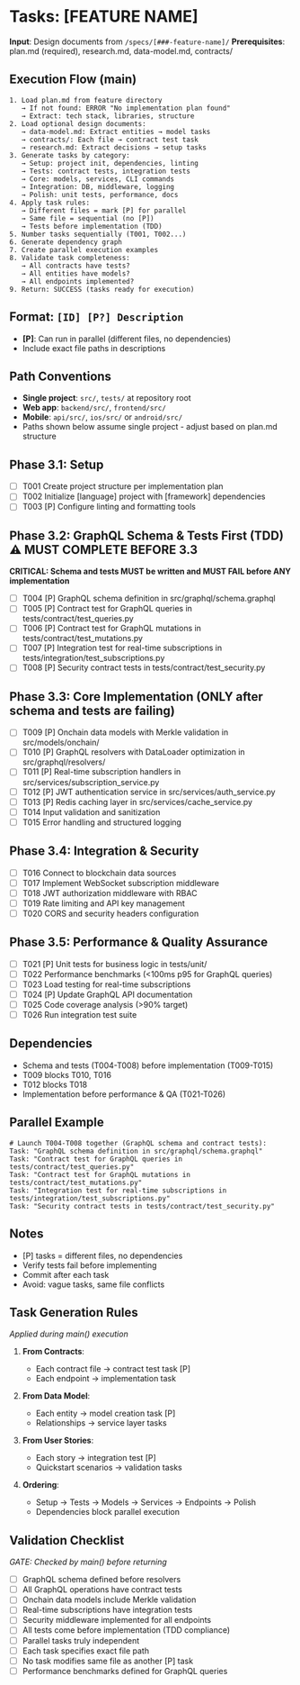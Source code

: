 # Tasks: [FEATURE NAME]

**Input**: Design documents from `/specs/[###-feature-name]/`
**Prerequisites**: plan.md (required), research.md, data-model.md, contracts/

## Execution Flow (main)
```
1. Load plan.md from feature directory
   → If not found: ERROR "No implementation plan found"
   → Extract: tech stack, libraries, structure
2. Load optional design documents:
   → data-model.md: Extract entities → model tasks
   → contracts/: Each file → contract test task
   → research.md: Extract decisions → setup tasks
3. Generate tasks by category:
   → Setup: project init, dependencies, linting
   → Tests: contract tests, integration tests
   → Core: models, services, CLI commands
   → Integration: DB, middleware, logging
   → Polish: unit tests, performance, docs
4. Apply task rules:
   → Different files = mark [P] for parallel
   → Same file = sequential (no [P])
   → Tests before implementation (TDD)
5. Number tasks sequentially (T001, T002...)
6. Generate dependency graph
7. Create parallel execution examples
8. Validate task completeness:
   → All contracts have tests?
   → All entities have models?
   → All endpoints implemented?
9. Return: SUCCESS (tasks ready for execution)
```

## Format: `[ID] [P?] Description`
- **[P]**: Can run in parallel (different files, no dependencies)
- Include exact file paths in descriptions

## Path Conventions
- **Single project**: `src/`, `tests/` at repository root
- **Web app**: `backend/src/`, `frontend/src/`
- **Mobile**: `api/src/`, `ios/src/` or `android/src/`
- Paths shown below assume single project - adjust based on plan.md structure

## Phase 3.1: Setup
- [ ] T001 Create project structure per implementation plan
- [ ] T002 Initialize [language] project with [framework] dependencies
- [ ] T003 [P] Configure linting and formatting tools

## Phase 3.2: GraphQL Schema & Tests First (TDD) ⚠️ MUST COMPLETE BEFORE 3.3
**CRITICAL: Schema and tests MUST be written and MUST FAIL before ANY implementation**
- [ ] T004 [P] GraphQL schema definition in src/graphql/schema.graphql
- [ ] T005 [P] Contract test for GraphQL queries in tests/contract/test_queries.py
- [ ] T006 [P] Contract test for GraphQL mutations in tests/contract/test_mutations.py
- [ ] T007 [P] Integration test for real-time subscriptions in tests/integration/test_subscriptions.py
- [ ] T008 [P] Security contract tests in tests/contract/test_security.py

## Phase 3.3: Core Implementation (ONLY after schema and tests are failing)
- [ ] T009 [P] Onchain data models with Merkle validation in src/models/onchain/
- [ ] T010 [P] GraphQL resolvers with DataLoader optimization in src/graphql/resolvers/
- [ ] T011 [P] Real-time subscription handlers in src/services/subscription_service.py
- [ ] T012 [P] JWT authentication service in src/services/auth_service.py
- [ ] T013 [P] Redis caching layer in src/services/cache_service.py
- [ ] T014 Input validation and sanitization
- [ ] T015 Error handling and structured logging

## Phase 3.4: Integration & Security
- [ ] T016 Connect to blockchain data sources
- [ ] T017 Implement WebSocket subscription middleware
- [ ] T018 JWT authorization middleware with RBAC
- [ ] T019 Rate limiting and API key management
- [ ] T020 CORS and security headers configuration

## Phase 3.5: Performance & Quality Assurance
- [ ] T021 [P] Unit tests for business logic in tests/unit/
- [ ] T022 Performance benchmarks (<100ms p95 for GraphQL queries)
- [ ] T023 Load testing for real-time subscriptions
- [ ] T024 [P] Update GraphQL API documentation
- [ ] T025 Code coverage analysis (>90% target)
- [ ] T026 Run integration test suite

## Dependencies
- Schema and tests (T004-T008) before implementation (T009-T015)
- T009 blocks T010, T016
- T012 blocks T018
- Implementation before performance & QA (T021-T026)

## Parallel Example
```
# Launch T004-T008 together (GraphQL schema and contract tests):
Task: "GraphQL schema definition in src/graphql/schema.graphql"
Task: "Contract test for GraphQL queries in tests/contract/test_queries.py"
Task: "Contract test for GraphQL mutations in tests/contract/test_mutations.py"
Task: "Integration test for real-time subscriptions in tests/integration/test_subscriptions.py"
Task: "Security contract tests in tests/contract/test_security.py"
```

## Notes
- [P] tasks = different files, no dependencies
- Verify tests fail before implementing
- Commit after each task
- Avoid: vague tasks, same file conflicts

## Task Generation Rules
*Applied during main() execution*

1. **From Contracts**:
   - Each contract file → contract test task [P]
   - Each endpoint → implementation task
   
2. **From Data Model**:
   - Each entity → model creation task [P]
   - Relationships → service layer tasks
   
3. **From User Stories**:
   - Each story → integration test [P]
   - Quickstart scenarios → validation tasks

4. **Ordering**:
   - Setup → Tests → Models → Services → Endpoints → Polish
   - Dependencies block parallel execution

## Validation Checklist
*GATE: Checked by main() before returning*

- [ ] GraphQL schema defined before resolvers
- [ ] All GraphQL operations have contract tests
- [ ] Onchain data models include Merkle validation
- [ ] Real-time subscriptions have integration tests
- [ ] Security middleware implemented for all endpoints
- [ ] All tests come before implementation (TDD compliance)
- [ ] Parallel tasks truly independent
- [ ] Each task specifies exact file path
- [ ] No task modifies same file as another [P] task
- [ ] Performance benchmarks defined for GraphQL queries